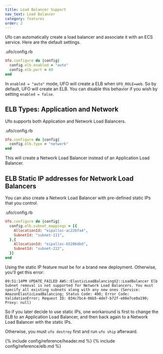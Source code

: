 ```yaml
---
title: Load Balancer Support
nav_text: Load Balancer
category: features
order: 2
---
```


Ufo can automatically create a load balancer and associate it with an ECS service. Here are the default settings.

.ufo/config.rb

```ruby
Ufo.configure do |config|
  config.elb.enabled = "auto"
  config.elb.port = 80
end
```

In `enabled = "auto"` mode, UFO will create a ELB  when `UFO_ROLE=web`. So by default, UFO will create an ELB. You can disable this behavior if you wish by setting `enabled = false`.

## ELB Types: Application and Network

Ufo supports both Application and Network Load Balancers.

.ufo/config.rb

```ruby
Ufo.configure do |config|
  config.elb.type = "network"
end
```

This will create a Network Load Balancer instead of an Application Load Balancer.

## ELB Static IP addresses for Network Load Balancers

You can also create a Network Load Balancer with pre-defined static IPs that you control.

.ufo/config.rb

```ruby
Ufo.configure do |config|
  config.elb.subnet_mappings = [{
    AllocationId: "eipalloc-ac226fa4",
    SubnetId: "subnet-111",
  },{
    AllocationId: "eipalloc-b5206dbd",
    SubnetId: "subnet-222",
  }]
end
```

Using the static IP feature must be for a brand new deployment. Otherwise, you'll get this error:

    09:51:14PM UPDATE_FAILED AWS::ElasticLoadBalancingV2::LoadBalancer Elb Subnet removal is not supported for Network Load Balancers. You must specify all existing subnets along with any new ones (Service: AmazonElasticLoadBalancing; Status Code: 400; Error Code: ValidationError; Request ID: 034c7bc4-06b5-4de7-b72f-e08e7ce0a190; Proxy: null)

So if you later decide to use static IPs, one workaround is first to change the ELB to an Application Load Balancer, and then back again to a Network Load Balancer with the static IPs.

Otherwise, you must `ufo destroy` first and run `ufo ship` afterward.

{% include config/reference/header.md %}
{% include config/reference/elb.md %}
